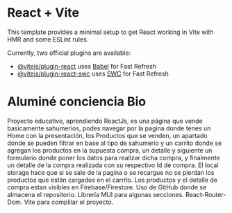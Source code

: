 # React + Vite

This template provides a minimal setup to get React working in Vite with HMR and some ESLint rules.

Currently, two official plugins are available:

- [@vitejs/plugin-react](https://github.com/vitejs/vite-plugin-react/blob/main/packages/plugin-react/README.md) uses [Babel](https://babeljs.io/) for Fast Refresh
- [@vitejs/plugin-react-swc](https://github.com/vitejs/vite-plugin-react-swc) uses [SWC](https://swc.rs/) for Fast Refresh
# Aluminé conciencia Bio

Proyecto educativo, aprendiendo ReactJs, es una página que vende basicamente sahumerios, podes navegar por la pagina donde tenes un Home con la presentación, los Productos que se venden, un apartado donde se pueden filtrar en base al tipo de sahumerio y un carrito donde se agregan los productos en la supuesta compra, un detalle y siguiente un formulario donde poner los datos para realizar dicha compra, y finalmente un detalle de la compra realizada con su respectivo Id de compra.
El local storage hace que si se sale de la pagina o se recargue no se pierdan los productos que están cargados en el carrito. 
Los productos y el detalle de compra estan visibles en Firebase/Firestore.
Uso de GitHub donde se almacena el repositorio.
Librería MUI para algunas secciones.
React-Router-Dom.
Vite para complilar el proyecto.